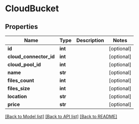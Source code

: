 # CloudBucket

## Properties
Name | Type | Description | Notes
------------ | ------------- | ------------- | -------------
**id** | **int** |  | [optional] 
**cloud_connector_id** | **int** |  | [optional] 
**cloud_pool_id** | **int** |  | [optional] 
**name** | **str** |  | [optional] 
**files_count** | **int** |  | [optional] 
**files_size** | **int** |  | [optional] 
**location** | **str** |  | [optional] 
**price** | **str** |  | [optional] 

[[Back to Model list]](../README.md#documentation-for-models) [[Back to API list]](../README.md#documentation-for-api-endpoints) [[Back to README]](../README.md)



